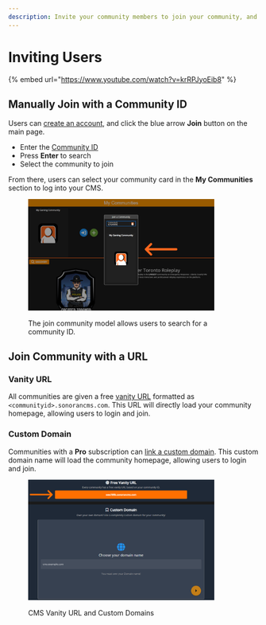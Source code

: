 ```yaml
---
description: Invite your community members to join your community, and grant them access.
---
```


# Inviting Users

{% embed url="https://www.youtube.com/watch?v=krRPJyoEib8" %}

## Manually Join with a Community ID

Users can [create an account](registering-your-account.md), and click the blue arrow **Join** button on the main page.

* Enter the [Community ID](../customization/community-branding-and-settings.md#community-id-and-vanity-url)
* Press **Enter** to search
* Select the community to join

From there, users can select your community card in the **My Communities** section to log into your CMS.

<figure><img src="../../.gitbook/assets/Screenshot (198).png" alt="" width="375"><figcaption><p>The join community model allows users to search for a community ID.</p></figcaption></figure>

## Join Community with a URL

### Vanity URL

All communities are given a free [vanity URL](../customization/community-branding-and-settings.md#community-id-and-vanity-url) formatted as `<communityid>.sonorancms.com`. This URL will directly load your community homepage, allowing users to login and join.

### Custom Domain

Communities with a **Pro** subscription can [link a custom domain](../customization/custom-domain.md#custom-domain). This custom domain name will load the community homepage, allowing users to login and join.

<figure><img src="../../.gitbook/assets/Screenshot (199).png" alt="" width="375"><figcaption><p>CMS Vanity URL and Custom Domains</p></figcaption></figure>
